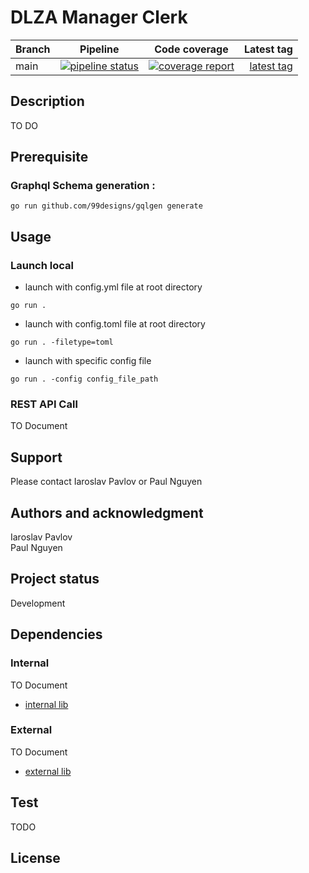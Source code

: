 # DLZA Manager Clerk

| Branch        | Pipeline          | Code coverage  |  Latest tag  |
| ------------- |:-----------------:|:--------------:| ------------:|
| main       | [![pipeline status](https://gitlab.switch.ch/ub-unibas/dlza/microservices/dlza-manager-clerk/badges/main/pipeline.svg)](https://gitlab.switch.ch/ub-unibas/dlza/microservices/dlza-manager-clerk/-/commits/main)  | [![coverage report](https://gitlab.switch.ch/ub-unibas/gdlza/microservices/dlza-manager-clerk/badges/main/coverage.svg)](https://gitlab.switch.ch/ub-unibas/gdlza/microservices/dlza-manager-clerk/-/commits/main) | [latest tag](https://gitlab.switch.ch/ub-unibas/dlza/microservices/dlza-manager-clerk/-/tags)

## Description
TO DO

## Prerequisite

### Graphql Schema generation : 
```
go run github.com/99designs/gqlgen generate
```

## Usage
### Launch local
- launch with config.yml file at root directory 
```
go run . 

```
- launch with config.toml file at root directory 
```
go run . -filetype=toml

```
- launch with specific config file
```
go run . -config config_file_path 
```

### REST API Call
TO Document


## Support
Please contact Iaroslav Pavlov or Paul Nguyen

## Authors and acknowledgment
Iaroslav Pavlov  
Paul Nguyen 

## Project status
Development

## Dependencies

### Internal
TO Document
- [internal lib](https://gitlab.switch.ch/ub-unibas/link_to_internal_library) 

### External
TO Document
- [external lib](https://gitlab.switch.ch/ub-unibas/link_to_external_library) 

## Test 
TODO

## License
